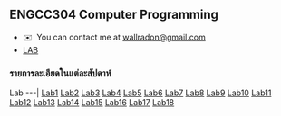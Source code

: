 ENGCC304 Computer Programming
-----------------------------

* ✉️  You can contact me at [wallradon@gmail.com](mailto:wallradon@gmail.com)
* <a href="https://forms.office.com/pages/responsepage.aspx?id=GTgKLGaM4UqamTgy2frL2b9NLAdgiXFJhzFdXwn85ypUQVBWSk0wSUk3UFpVSlZPOTk5UU9SRFRRVy4u">LAB</a>

### รายการละเอียดในแต่ละสัปดาห์
Lab 
---|
[Lab1](https://github.com/wallradon/ENGCC304/blob/main/LAB1.cpp)
[Lab2](https://github.com/wallradon/ENGCC304/blob/main/LAB2.drawio)
[Lab3](https://github.com/wallradon/ENGCC304/blob/main/LAB3_CODEX.CPP)
[Lab4](https://github.com/wallradon/ENGCC304/blob/main/Lab4.cpp)
[Lab5](https://github.com/wallradon/ENGCC304/blob/main/LAB_5.cpp)
[Lab6](https://github.com/wallradon/ENGCC304/tree/main/LAB-6)
[Lab7](https://github.com/wallradon/ENGCC304/blob/main/lab7.cpp)
[Lab8](MidTest)
[Lab9](https://github.com/wallradon/ENGCC304/blob/main/Lab9.cpp)
[Lab10](https://github.com/wallradon/ENGCC304/blob/main/Lab10.cpp)
[Lab11](https://github.com/wallradon/ENGCC304/blob/main/Lab11.cpp)
[Lab12](#)
[Lab13](#)
[Lab14](#)
[Lab15](#)
[Lab16](#)
[Lab17](#)
[Lab18](#)

